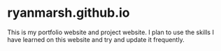 # ryanmarsh.github.io
This is my portfolio website and project website. I plan to use the skills I have learned on this website and try and update it frequently. 

